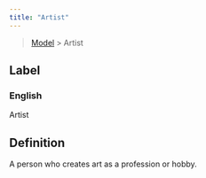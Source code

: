 ```yaml
---
title: "Artist"
---
```


> [Model](./../) > Artist

## Label

### English
Artist


## Definition
A person who creates art as a profession or hobby. 


    
